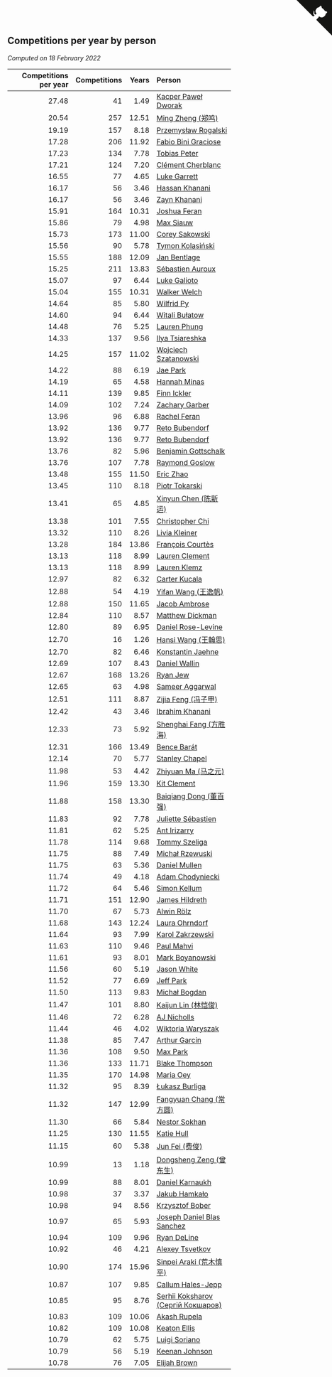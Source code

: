 ## Competitions per year by person

*Computed on 18 February 2022*

| Competitions per year | Competitions | Years | Person |
| ---: | ---: | ---: | :--- |
| 27.48 | 41 | 1.49 | [Kacper Paweł Dworak](https://www.worldcubeassociation.org/persons/2020DWOR01) |
| 20.54 | 257 | 12.51 | [Ming Zheng (郑鸣)](https://www.worldcubeassociation.org/persons/2009ZHEN11) |
| 19.19 | 157 | 8.18 | [Przemysław Rogalski](https://www.worldcubeassociation.org/persons/2013ROGA02) |
| 17.28 | 206 | 11.92 | [Fabio Bini Graciose](https://www.worldcubeassociation.org/persons/2010GRAC02) |
| 17.23 | 134 | 7.78 | [Tobias Peter](https://www.worldcubeassociation.org/persons/2014PETE03) |
| 17.21 | 124 | 7.20 | [Clément Cherblanc](https://www.worldcubeassociation.org/persons/2014CHER05) |
| 16.55 | 77 | 4.65 | [Luke Garrett](https://www.worldcubeassociation.org/persons/2017GARR05) |
| 16.17 | 56 | 3.46 | [Hassan Khanani](https://www.worldcubeassociation.org/persons/2018KHAN26) |
| 16.17 | 56 | 3.46 | [Zayn Khanani](https://www.worldcubeassociation.org/persons/2018KHAN28) |
| 15.91 | 164 | 10.31 | [Joshua Feran](https://www.worldcubeassociation.org/persons/2011FERA01) |
| 15.86 | 79 | 4.98 | [Max Siauw](https://www.worldcubeassociation.org/persons/2017SIAU02) |
| 15.73 | 173 | 11.00 | [Corey Sakowski](https://www.worldcubeassociation.org/persons/2011SAKO01) |
| 15.56 | 90 | 5.78 | [Tymon Kolasiński](https://www.worldcubeassociation.org/persons/2016KOLA02) |
| 15.55 | 188 | 12.09 | [Jan Bentlage](https://www.worldcubeassociation.org/persons/2010BENT01) |
| 15.25 | 211 | 13.83 | [Sébastien Auroux](https://www.worldcubeassociation.org/persons/2008AURO01) |
| 15.07 | 97 | 6.44 | [Luke Galioto](https://www.worldcubeassociation.org/persons/2015GALI02) |
| 15.04 | 155 | 10.31 | [Walker Welch](https://www.worldcubeassociation.org/persons/2011WELC01) |
| 14.64 | 85 | 5.80 | [Wilfrid Py](https://www.worldcubeassociation.org/persons/2016PYWI01) |
| 14.60 | 94 | 6.44 | [Witali Bułatow](https://www.worldcubeassociation.org/persons/2015BUAT01) |
| 14.48 | 76 | 5.25 | [Lauren Phung](https://www.worldcubeassociation.org/persons/2016PHUN02) |
| 14.33 | 137 | 9.56 | [Ilya Tsiareshka](https://www.worldcubeassociation.org/persons/2012TERE01) |
| 14.25 | 157 | 11.02 | [Wojciech Szatanowski](https://www.worldcubeassociation.org/persons/2011SZAT01) |
| 14.22 | 88 | 6.19 | [Jae Park](https://www.worldcubeassociation.org/persons/2015PARK24) |
| 14.19 | 65 | 4.58 | [Hannah Minas](https://www.worldcubeassociation.org/persons/2017MINA04) |
| 14.11 | 139 | 9.85 | [Finn Ickler](https://www.worldcubeassociation.org/persons/2012ICKL01) |
| 14.09 | 102 | 7.24 | [Zachary Garber](https://www.worldcubeassociation.org/persons/2014GARB01) |
| 13.96 | 96 | 6.88 | [Rachel Feran](https://www.worldcubeassociation.org/persons/2015FERA01) |
| 13.92 | 136 | 9.77 | [Reto Bubendorf](https://www.worldcubeassociation.org/persons/2012BUBE01) |
| 13.92 | 136 | 9.77 | [Reto Bubendorf](https://www.worldcubeassociation.org/persons/2012BUBE01) |
| 13.76 | 82 | 5.96 | [Benjamin Gottschalk](https://www.worldcubeassociation.org/persons/2016GOTT01) |
| 13.76 | 107 | 7.78 | [Raymond Goslow](https://www.worldcubeassociation.org/persons/2014GOSL01) |
| 13.48 | 155 | 11.50 | [Eric Zhao](https://www.worldcubeassociation.org/persons/2010ZHAO19) |
| 13.45 | 110 | 8.18 | [Piotr Tokarski](https://www.worldcubeassociation.org/persons/2013TOKA01) |
| 13.41 | 65 | 4.85 | [Xinyun Chen (陈新运)](https://www.worldcubeassociation.org/persons/2017CHEN36) |
| 13.38 | 101 | 7.55 | [Christopher Chi](https://www.worldcubeassociation.org/persons/2014CHIC01) |
| 13.32 | 110 | 8.26 | [Livia Kleiner](https://www.worldcubeassociation.org/persons/2013KLEI03) |
| 13.28 | 184 | 13.86 | [François Courtès](https://www.worldcubeassociation.org/persons/2008COUR01) |
| 13.13 | 118 | 8.99 | [Lauren Clement](https://www.worldcubeassociation.org/persons/2013KLEM01) |
| 13.13 | 118 | 8.99 | [Lauren Klemz](https://www.worldcubeassociation.org/persons/2013KLEM01) |
| 12.97 | 82 | 6.32 | [Carter Kucala](https://www.worldcubeassociation.org/persons/2015KUCA01) |
| 12.88 | 54 | 4.19 | [Yifan Wang (王逸帆)](https://www.worldcubeassociation.org/persons/2017WANY29) |
| 12.88 | 150 | 11.65 | [Jacob Ambrose](https://www.worldcubeassociation.org/persons/2010AMBR01) |
| 12.84 | 110 | 8.57 | [Matthew Dickman](https://www.worldcubeassociation.org/persons/2013DICK01) |
| 12.80 | 89 | 6.95 | [Daniel Rose-Levine](https://www.worldcubeassociation.org/persons/2015ROSE01) |
| 12.70 | 16 | 1.26 | [Hansi Wang (王翰思)](https://www.worldcubeassociation.org/persons/2020WANG19) |
| 12.70 | 82 | 6.46 | [Konstantin Jaehne](https://www.worldcubeassociation.org/persons/2015JAEH01) |
| 12.69 | 107 | 8.43 | [Daniel Wallin](https://www.worldcubeassociation.org/persons/2013WALL03) |
| 12.67 | 168 | 13.26 | [Ryan Jew](https://www.worldcubeassociation.org/persons/2008JEWR01) |
| 12.65 | 63 | 4.98 | [Sameer Aggarwal](https://www.worldcubeassociation.org/persons/2017AGGA01) |
| 12.51 | 111 | 8.87 | [Zijia Feng (冯子甲)](https://www.worldcubeassociation.org/persons/2013FENG02) |
| 12.42 | 43 | 3.46 | [Ibrahim Khanani](https://www.worldcubeassociation.org/persons/2018KHAN27) |
| 12.33 | 73 | 5.92 | [Shenghai Fang (方胜海)](https://www.worldcubeassociation.org/persons/2016FANG01) |
| 12.31 | 166 | 13.49 | [Bence Barát](https://www.worldcubeassociation.org/persons/2008BARA01) |
| 12.14 | 70 | 5.77 | [Stanley Chapel](https://www.worldcubeassociation.org/persons/2016CHAP04) |
| 11.98 | 53 | 4.42 | [Zhiyuan Ma (马之元)](https://www.worldcubeassociation.org/persons/2017MAZH04) |
| 11.96 | 159 | 13.30 | [Kit Clement](https://www.worldcubeassociation.org/persons/2008CLEM01) |
| 11.88 | 158 | 13.30 | [Baiqiang Dong (董百强)](https://www.worldcubeassociation.org/persons/2008DONG06) |
| 11.83 | 92 | 7.78 | [Juliette Sébastien](https://www.worldcubeassociation.org/persons/2014SEBA01) |
| 11.81 | 62 | 5.25 | [Ant Irizarry](https://www.worldcubeassociation.org/persons/2016IRIZ02) |
| 11.78 | 114 | 9.68 | [Tommy Szeliga](https://www.worldcubeassociation.org/persons/2012SZEL01) |
| 11.75 | 88 | 7.49 | [Michał Rzewuski](https://www.worldcubeassociation.org/persons/2014RZEW01) |
| 11.75 | 63 | 5.36 | [Daniel Mullen](https://www.worldcubeassociation.org/persons/2016MULL04) |
| 11.74 | 49 | 4.18 | [Adam Chodyniecki](https://www.worldcubeassociation.org/persons/2017CHOD02) |
| 11.72 | 64 | 5.46 | [Simon Kellum](https://www.worldcubeassociation.org/persons/2016KELL12) |
| 11.71 | 151 | 12.90 | [James Hildreth](https://www.worldcubeassociation.org/persons/2009HILD01) |
| 11.70 | 67 | 5.73 | [Alwin Rölz](https://www.worldcubeassociation.org/persons/2016ROLZ01) |
| 11.68 | 143 | 12.24 | [Laura Ohrndorf](https://www.worldcubeassociation.org/persons/2009OHRN01) |
| 11.64 | 93 | 7.99 | [Karol Zakrzewski](https://www.worldcubeassociation.org/persons/2014ZAKR01) |
| 11.63 | 110 | 9.46 | [Paul Mahvi](https://www.worldcubeassociation.org/persons/2012MAHV01) |
| 11.61 | 93 | 8.01 | [Mark Boyanowski](https://www.worldcubeassociation.org/persons/2014BOYA01) |
| 11.56 | 60 | 5.19 | [Jason White](https://www.worldcubeassociation.org/persons/2016WHIT16) |
| 11.52 | 77 | 6.69 | [Jeff Park](https://www.worldcubeassociation.org/persons/2015PARK08) |
| 11.50 | 113 | 9.83 | [Michał Bogdan](https://www.worldcubeassociation.org/persons/2012BOGD01) |
| 11.47 | 101 | 8.80 | [Kaijun Lin (林恺俊)](https://www.worldcubeassociation.org/persons/2013LINK01) |
| 11.46 | 72 | 6.28 | [AJ Nicholls](https://www.worldcubeassociation.org/persons/2015NICH04) |
| 11.44 | 46 | 4.02 | [Wiktoria Waryszak](https://www.worldcubeassociation.org/persons/2018WARY01) |
| 11.38 | 85 | 7.47 | [Arthur Garcin](https://www.worldcubeassociation.org/persons/2014GARC27) |
| 11.36 | 108 | 9.50 | [Max Park](https://www.worldcubeassociation.org/persons/2012PARK03) |
| 11.36 | 133 | 11.71 | [Blake Thompson](https://www.worldcubeassociation.org/persons/2010THOM03) |
| 11.35 | 170 | 14.98 | [Maria Oey](https://www.worldcubeassociation.org/persons/2007OEYM01) |
| 11.32 | 95 | 8.39 | [Łukasz Burliga](https://www.worldcubeassociation.org/persons/2013BURL01) |
| 11.32 | 147 | 12.99 | [Fangyuan Chang (常方圆)](https://www.worldcubeassociation.org/persons/2009CHAN04) |
| 11.30 | 66 | 5.84 | [Nestor Sokhan](https://www.worldcubeassociation.org/persons/2016SOKH01) |
| 11.25 | 130 | 11.55 | [Katie Hull](https://www.worldcubeassociation.org/persons/2010HULL01) |
| 11.15 | 60 | 5.38 | [Jun Fei (费俊)](https://www.worldcubeassociation.org/persons/2016FEIJ02) |
| 10.99 | 13 | 1.18 | [Dongsheng Zeng (曾东生)](https://www.worldcubeassociation.org/persons/2020ZENG03) |
| 10.99 | 88 | 8.01 | [Daniel Karnaukh](https://www.worldcubeassociation.org/persons/2014KARN02) |
| 10.98 | 37 | 3.37 | [Jakub Hamkało](https://www.worldcubeassociation.org/persons/2018HAMK01) |
| 10.98 | 94 | 8.56 | [Krzysztof Bober](https://www.worldcubeassociation.org/persons/2013BOBE01) |
| 10.97 | 65 | 5.93 | [Joseph Daniel Blas Sanchez](https://www.worldcubeassociation.org/persons/2016SANC08) |
| 10.94 | 109 | 9.96 | [Ryan DeLine](https://www.worldcubeassociation.org/persons/2012DELI01) |
| 10.92 | 46 | 4.21 | [Alexey Tsvetkov](https://www.worldcubeassociation.org/persons/2017TSVE02) |
| 10.90 | 174 | 15.96 | [Sinpei Araki (荒木慎平)](https://www.worldcubeassociation.org/persons/2006ARAK01) |
| 10.87 | 107 | 9.85 | [Callum Hales-Jepp](https://www.worldcubeassociation.org/persons/2012HALE01) |
| 10.85 | 95 | 8.76 | [Serhii Koksharov (Сергій Кокшаров)](https://www.worldcubeassociation.org/persons/2013KOKS01) |
| 10.83 | 109 | 10.06 | [Akash Rupela](https://www.worldcubeassociation.org/persons/2012RUPE01) |
| 10.82 | 109 | 10.08 | [Keaton Ellis](https://www.worldcubeassociation.org/persons/2012ELLI01) |
| 10.79 | 62 | 5.75 | [Luigi Soriano](https://www.worldcubeassociation.org/persons/2016SORI04) |
| 10.79 | 56 | 5.19 | [Keenan Johnson](https://www.worldcubeassociation.org/persons/2016JOHN30) |
| 10.78 | 76 | 7.05 | [Elijah Brown](https://www.worldcubeassociation.org/persons/2015BROW03) |


<a href="https://github.com/jonatanklosko/wca_statistics" class="github-corner" aria-label="View source on Github"><svg width="80" height="80" viewBox="0 0 250 250" style="fill:#151513; color:#fff; position: absolute; top: 0; border: 0; right: 0;" aria-hidden="true"><path d="M0,0 L115,115 L130,115 L142,142 L250,250 L250,0 Z"></path><path d="M128.3,109.0 C113.8,99.7 119.0,89.6 119.0,89.6 C122.0,82.7 120.5,78.6 120.5,78.6 C119.2,72.0 123.4,76.3 123.4,76.3 C127.3,80.9 125.5,87.3 125.5,87.3 C122.9,97.6 130.6,101.9 134.4,103.2" fill="currentColor" style="transform-origin: 130px 106px;" class="octo-arm"></path><path d="M115.0,115.0 C114.9,115.1 118.7,116.5 119.8,115.4 L133.7,101.6 C136.9,99.2 139.9,98.4 142.2,98.6 C133.8,88.0 127.5,74.4 143.8,58.0 C148.5,53.4 154.0,51.2 159.7,51.0 C160.3,49.4 163.2,43.6 171.4,40.1 C171.4,40.1 176.1,42.5 178.8,56.2 C183.1,58.6 187.2,61.8 190.9,65.4 C194.5,69.0 197.7,73.2 200.1,77.6 C213.8,80.2 216.3,84.9 216.3,84.9 C212.7,93.1 206.9,96.0 205.4,96.6 C205.1,102.4 203.0,107.8 198.3,112.5 C181.9,128.9 168.3,122.5 157.7,114.1 C157.9,116.9 156.7,120.9 152.7,124.9 L141.0,136.5 C139.8,137.7 141.6,141.9 141.8,141.8 Z" fill="currentColor" class="octo-body"></path></svg></a><style>.github-corner:hover .octo-arm{animation:octocat-wave 560ms ease-in-out}@keyframes octocat-wave{0%,100%{transform:rotate(0)}20%,60%{transform:rotate(-25deg)}40%,80%{transform:rotate(10deg)}}@media (max-width:500px){.github-corner:hover .octo-arm{animation:none}.github-corner .octo-arm{animation:octocat-wave 560ms ease-in-out}}</style>
